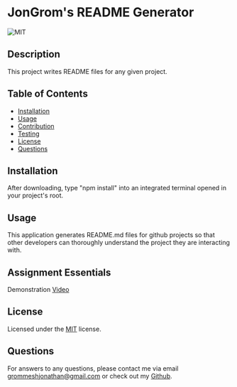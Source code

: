 # JonGrom's README Generator
  ![MIT](https://img.shields.io/badge/MIT-blue)

  ## Description

  This project writes README files for any given project.

  ## Table of Contents

  - [Installation](#installation)
  - [Usage](#usage)
  - [Contribution](#contribution)
  - [Testing](#testing)
  - [License](#license)
  - [Questions](#questions)

  ## Installation

  After downloading, type "npm install" into an integrated terminal opened in your project's root.

  ## Usage

  This application generates README.md files for github projects so that other developers can thoroughly understand the project they are interacting with.

  ## Assignment Essentials

  Demonstration [Video](https://youtu.be/XunPHeKfDc0)

  ## License
  
  Licensed under the [MIT](https://choosealicense.com/licenses/mit/) license.

  ## Questions

  For answers to any questions, please contact me via email grommeshjonathan@gmail.com or check out my [Github](https://github.com/JonGrom).



